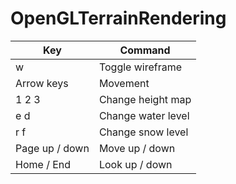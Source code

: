 # OpenGLTerrainRendering

| Key            | Command            |
| -------------- | ------------------ |
| w              | Toggle wireframe   |
| Arrow keys     | Movement           |
| 1 2 3          | Change height map  |
| e d            | Change water level |
| r f            | Change snow level  |
| Page up / down | Move up / down     |
| Home / End     | Look up / down     |

